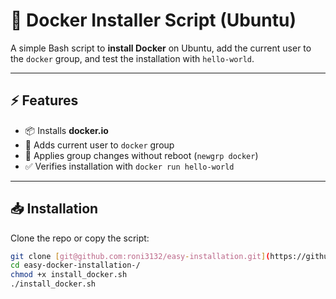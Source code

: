 # 🐳 Docker Installer Script (Ubuntu)

A simple Bash script to **install Docker** on Ubuntu, add the current user to the `docker` group, and test the installation with `hello-world`.

---

## ⚡ Features
- 📦 Installs **docker.io**  
- 👤 Adds current user to `docker` group  
- 🔄 Applies group changes without reboot (`newgrp docker`)  
- ✅ Verifies installation with `docker run hello-world`

---

## 📥 Installation

Clone the repo or copy the script:

```bash
git clone [git@github.com:roni3132/easy-installation.git](https://github.com/roni3132/easy-installation.git)
cd easy-docker-installation-/
chmod +x install_docker.sh
./install_docker.sh

